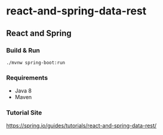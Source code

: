# react-and-spring-data-rest

## React and Spring

### Build & Run
`./mvnw spring-boot:run`

### Requirements
- Java 8
- Maven

### Tutorial Site
https://spring.io/guides/tutorials/react-and-spring-data-rest/
